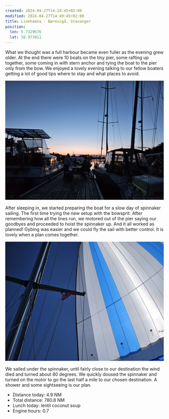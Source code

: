 ```yaml
---
created: 2024-04-27T14:24:45+02:00
modified: 2024-04-27T14:49:45+02:00
title: Linehamna - Børevigå, Stavanger
position:
  lon: 5.7329676
  lat: 58.973911
---
```


What we thought was a full harbour became even fuller as the evening grew older. At the end there were 10 boats on the tiny pier, some rafting up together, some coming in with stern anchor and tying the boat to the pier only from the bow. We enjoyed a lovely evening talking to our fellow boaters getting a lot of good tips where to stay and what places to avoid.

![Image](../2024/dd51ff7557cf932840157cf77b6fbfde.jpg) 

After sleeping in, we started preparing the boat for a slow day of spinnaker sailing. The first time trying the new setup with the bowsprit. After remembering how all the lines run, we motored out of the pier saying our goodbyes and proceeded to hoist the spinnaker up. And it all worked as planned! Gybing was easier and we could fly the sail with better control. It is lovely when a plan comes together.

![Image](../2024/c4a4a0e7fcf2b2abc3c3677152f69b86.jpg) 

We sailed under the spinnaker, until fairly close to our destination the wind died and turned about 80 degrees. We quickly doused the spinnaker and turned on the motor to go the last half a mile to our chosen destination. A shower and some sightseeing is our plan.

* Distance today: 4.9 NM
* Total distance: 780.8 NM
* Lunch today: lentil coconut soup
* Engine hours: 0.7
